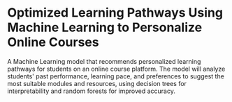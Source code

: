 # Optimized Learning Pathways Using Machine Learning to Personalize Online Courses
A Machine Learning model that recommends personalized learning pathways for students on an online course platform. The model will analyze students' past performance, learning pace, and preferences to suggest the most suitable modules and resources, using decision trees for interpretability and random forests for improved accuracy.
